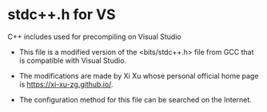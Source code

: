 # stdc++.h for VS

C++ includes used for precompiling on Visual Studio

- This file is a modified version of the <bits/stdc++.h> file from GCC that is compatible with Visual Studio.

- The modifications are made by Xi Xu whose personal official home page is https://xi-xu-zg.github.io/.

- The configuration method for this file can be searched on the Internet.
